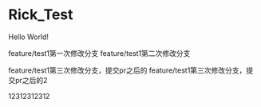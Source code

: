 # Rick_Test
Hello World!

feature/test1第一次修改分支
feature/test1第二次修改分支

feature/test1第三次修改分支，提交pr之后的
feature/test1第三次修改分支，提交pr之后的2


12312312312
